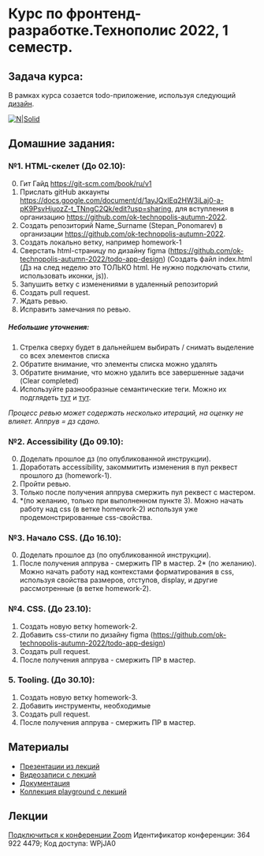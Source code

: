 # Курс по фронтенд-разработке.Технополис 2022, 1 семестр.

## Задача курса:
В рамках курса созается todo-приложение, используя следующий [дизайн](https://github.com/ok-technopolis-autumn-2022/todo-app-design).

[![N|Solid](https://github.com/ok-technopolis-autumn-2022/todo-app-design/blob/master/todo.png?raw=true)](https://github.com/ok-technopolis-autumn-2022/todo-app-design/blob/master/todo.png?raw=true)

## Домашние задания:
### №1. HTML-скелет (До 02.10):
0. Гит Гайд https://git-scm.com/book/ru/v1
1. Прислать gitHub аккаунты https://docs.google.com/document/d/1ayJQxIEq2HW3iLaj0-a-pK9PsvHjuozZ-t_TNngC2Qk/edit?usp=sharing, для вступления в организацию https://github.com/ok-technopolis-autumn-2022.
2. Создать репозиторий Name_Surname (Stepan_Ponomarev) в организации https://github.com/ok-technopolis-autumn-2022.
3. Создать локально ветку, например homework-1
4. Сверстать html-страницу по дизайну figma (https://github.com/ok-technopolis-autumn-2022/todo-app-design) (Создать файл index.html (Дз на след неделю это ТОЛЬКО html. Не нужно подключать стили, использовать иконки, js)).
5. Запушить ветку с изменениями в удаленный репозиторий
6. Создать pull request.
7. Ждать ревью.
8. Исправить замечания по ревью.

##### Небольшие уточнения: 
1) Стрелка сверху будет в дальнейшем выбирать / снимать выделение со всех элементов списка 
2) Обратите внимание, что элементы списка можно удалять 
3) Обратите внимание, что можно удалить все завершенные задачи (Clear completed) 
4) Используйте разнообразные семантические теги. Можно их подглядеть [тут](https://html5css.ru/html/html5_semantic_elements.php) и [тут](https://html5css.ru/tags/default.php). 

_Процесс ревью может содержать несколько итераций, на оценку не влияет. Аппрув = дз сдано._

### №2. Accessibility (До 09.10):
0. Доделать прошлое дз (по опубликованной инструкции).
1. Доработать accessibility, закоммитить изменения в пул реквест прошлого дз (homework-1).
2. Пройти ревью.
3. Только после получения аппрува смержить пул реквест с мастером.
4. *(по желанию, только при выполненном пункте 3). Можно начать работу над css (в ветке homework-2) используя уже продемонстрированные css-свойства.

### №3. Начало CSS. (До 16.10):
0. Доделать прошлое дз (по опубликованной инструкции).
1. После получения аппрува - смержить ПР в мастер.
2* (по желанию). Можно начать работу над контекстами форматирования в css, используя свойства размеров, отступов, display, и другие рассмотренные (в ветке homework-2).

### №4. CSS. (До 23.10):
1. Создать новую ветку homework-2.
2. Добавить css-стили по дизайну figma (https://github.com/ok-technopolis-autumn-2022/todo-app-design)
3. Создать pull request.
4. После получения аппрува - смержить ПР в мастер.

### 5. Tooling. (До 30.10):
1. Создать новую ветку homework-3.
2. Добавить инструменты, необходимые
3. Создать pull request.
4. После получения аппрува - смержить ПР в мастер.


## Материалы

- [Презентации из лекций](https://cloud.mail.ru/public/ritd/XDCUaqx9Q)
- [Видеозаписи с лекций](https://ok.ru/group/53245288710321/video/c10545073)
- [Документация](https://devdocs.io/)
- [Коллекция playground с лекций](https://codepen.io/collection/oEGEwZ)

## Лекции
[Подключиться к конференции Zoom](https://zoom.us/j/3649224479?pwd=QUZkMGdnL1BrQS9zQzhlOGsycVdzdz09)
Идентификатор конференции: 364 922 4479; Код доступа: WPjJA0

